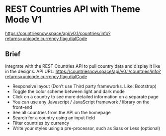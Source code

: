 # REST Countries API with Theme Mode V1
https://countriesnow.space/api/v0.1/countries/info?returns=unicode,currency,flag,dialCode

## Brief
Integrate with the REST Countries API to pull country data and display it like in the designs.
API URL: https://countriesnow.space/api/v0.1/countries/info?returns=unicode,currency,flag,dialCode

* Responsive layout (Don’t use Third party frameworks. Like: Bootstrap)
* Toggle the color scheme between light and dark mode
* Click on a country to see more detailed information on a separate page
* You can use any Javascript / JavaScript framework / library on the front-end
* See all countries from the API on the homepage
* Search for a country using an input field
* Filter countries by currency  
* Write your styles using a pre-processor, such as Sass or Less (optional)
